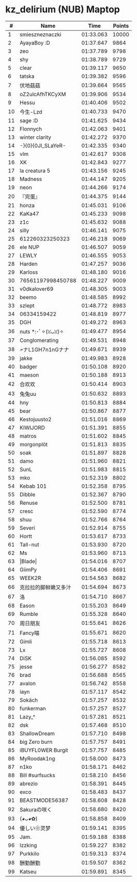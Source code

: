 # kz_delirium (NUB) Maptop

|  # | Name | Time | Points |
|-------------- | -------------- | -------------- | -------------- | 
| 1 | smieszneznaczki | 01:33.063 | 10000 | 
| 2 | AyayaBoy :D | 01:37.647 | 9864 | 
| 3 | zeo | 01:37.789 | 9798 | 
| 4 | shy | 01:38.789 | 9729 | 
| 5 | clear | 01:39.117 | 9650 | 
| 6 | tatska | 01:39.382 | 9596 | 
| 7 | 伏地菇菇 | 01:39.664 | 9565 | 
| 8 | oZ2ulcAfhTKCyXM | 01:39.906 | 9534 | 
| 9 | Hessu | 01:40.406 | 9502 | 
| 10 | 今生-Lzd | 01:40.733 | 9470 | 
| 11 | sage :D | 01:41.625 | 9434 | 
| 12 | Flonnych | 01:42.063 | 9401 | 
| 13 | winter clarity | 01:42.272 | 9370 | 
| 14 | -}{0}{0JI_SLaYeR- | 01:42.335 | 9340 | 
| 15 | vlm | 01:42.617 | 9308 | 
| 16 | XK | 01:42.843 | 9277 | 
| 17 | la creatura 5 | 01:43.156 | 9245 | 
| 18 | Madness | 01:44.147 | 9205 | 
| 19 | neon | 01:44.266 | 9174 | 
| 20 | 『完蛋』 | 01:44.375 | 9144 | 
| 21 | honza | 01:45.031 | 9106 | 
| 22 | KaKa47 | 01:45.233 | 9098 | 
| 23 | z1c | 01:45.632 | 9088 | 
| 24 | silly | 01:46.141 | 9075 | 
| 25 | 612260323250323 | 01:46.218 | 9069 | 
| 26 | ele NUP | 01:46.507 | 9059 | 
| 27 | LEWLY | 01:46.555 | 9053 | 
| 28 | Harden | 01:47.257 | 9036 | 
| 29 | Karloss | 01:48.180 | 9016 | 
| 30 | 76561197998450788 | 01:48.227 | 9009 | 
| 31 | v0dkalover69 | 01:48.305 | 9003 | 
| 32 | beemo | 01:48.585 | 8992 | 
| 33 | szlept | 01:48.772 | 8983 | 
| 34 | 06334159422 | 01:48.819 | 8977 | 
| 35 | DGH | 01:49.272 | 8963 | 
| 36 | nuts *:･ﾟ✧(ꈍᴗꈍ)✧ | 01:49.477 | 8954 | 
| 37 | Conglomerating | 01:49.531 | 8948 | 
| 38 | 🗲ナL1GH7n1nGナナ | 01:49.671 | 8939 | 
| 39 | jakke | 01:49.983 | 8928 | 
| 40 | badger | 01:50.108 | 8920 | 
| 41 | maeson | 01:50.188 | 8913 | 
| 42 | 合欢欢 | 01:50.414 | 8903 | 
| 43 | 兔兔uu | 01:50.632 | 8893 | 
| 44 | hny | 01:50.813 | 8884 | 
| 45 | bear | 01:50.867 | 8877 | 
| 46 | Kestojuusto2 | 01:51.016 | 8869 | 
| 47 | KIWIJORD | 01:51.391 | 8855 | 
| 48 | matros | 01:51.602 | 8845 | 
| 49 | morgonplöt | 01:51.813 | 8835 | 
| 50 | soak | 01:51.897 | 8828 | 
| 51 | damo | 01:51.960 | 8821 | 
| 52 | SunL | 01:51.983 | 8815 | 
| 53 | mko | 01:52.319 | 8802 | 
| 54 | Kebab 101 | 01:52.358 | 8795 | 
| 55 | Dibble | 01:52.367 | 8790 | 
| 56 | Renuse | 01:52.500 | 8781 | 
| 57 | cresc | 01:52.590 | 8774 | 
| 58 | shuu | 01:52.766 | 8764 | 
| 59 | Severi | 01:52.914 | 8755 | 
| 60 | Hortt | 01:53.617 | 8733 | 
| 61 | Tall-nut | 01:53.930 | 8720 | 
| 62 | Ms | 01:53.960 | 8713 | 
| 63 | \|Blade\| | 01:54.016 | 8707 | 
| 64 | GiimPy | 01:54.406 | 8691 | 
| 65 | WEEK2R | 01:54.563 | 8682 | 
| 66 | 克拉拉的脚鲜嫩又多汁 | 01:54.694 | 8673 | 
| 67 | 洛 | 01:54.710 | 8667 | 
| 68 | Eason | 01:55.203 | 8649 | 
| 69 | Rumble | 01:55.328 | 8640 | 
| 70 | 周日朋友 | 01:55.641 | 8626 | 
| 71 | Fancy喵 | 01:55.671 | 8620 | 
| 72 | Gimli | 01:55.718 | 8613 | 
| 73 | Lx | 01:55.727 | 8608 | 
| 74 | DiSK | 01:56.085 | 8592 | 
| 75 | jesse | 01:56.277 | 8582 | 
| 76 | brad | 01:56.688 | 8565 | 
| 77 | avalon | 01:56.742 | 8558 | 
| 78 | iayn | 01:57.117 | 8542 | 
| 79 | Sokäch | 01:57.257 | 8532 | 
| 80 | funkerman | 01:57.257 | 8527 | 
| 81 | Lazy_^ | 01:57.281 | 8521 | 
| 82 | dsk | 01:57.468 | 8510 | 
| 83 | ShallowDream | 01:57.710 | 8498 | 
| 84 | big Zero burn | 01:57.757 | 8491 | 
| 85 | iBUYFL0WER Burgit | 01:57.757 | 8485 | 
| 86 | MyRoodak1ng | 01:58.000 | 8473 | 
| 87 | n1ko | 01:58.171 | 8462 | 
| 88 | Bill #surfsucks | 01:58.210 | 8456 | 
| 89 | abrezio | 01:58.391 | 8445 | 
| 90 | exco | 01:58.483 | 8437 | 
| 91 | BEASTMODE56387 | 01:58.608 | 8428 | 
| 92 | Sakuraの咲く | 01:58.680 | 8420 | 
| 93 | (◕ᴗ◕✿) | 01:58.858 | 8409 | 
| 94 | 優しい❀灵梦 | 01:59.141 | 8395 | 
| 95 | Jam. | 01:59.188 | 8388 | 
| 96 | lzzking | 01:59.227 | 8382 | 
| 97 | Purkkilo | 01:59.313 | 8374 | 
| 98 | 酬勤酬勤 | 01:59.507 | 8362 | 
| 99 | Katseu | 01:59.891 | 8345 | 

